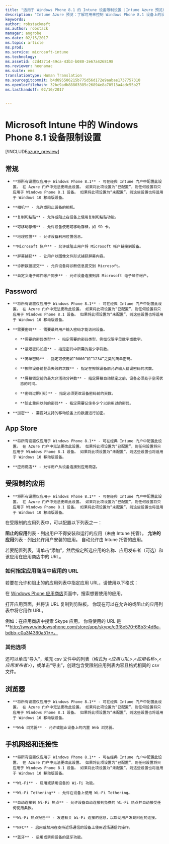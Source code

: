 ```yaml
---
title: "适用于 Windows Phone 8.1 的 Intune 设备限制设置 |Intune Azure 预览版 | Microsoft Docs"
description: "Intune Azure 预览：了解可用来控制 Windows Phone 8.1 设备上的设备设置和功能的 Intune 设置。"
keywords: 
author: robstackmsft
ms.author: robstack
manager: angrobe
ms.date: 02/15/2017
ms.topic: article
ms.prod: 
ms.service: microsoft-intune
ms.technology: 
ms.assetid: c2d42714-49ca-43b3-b080-2e67a4268198
ms.reviewer: heenamac
ms.suite: ems
translationtype: Human Translation
ms.sourcegitcommit: b4d095506215b775d56d172e9aabae1737757310
ms.openlocfilehash: 32bc9adb88803385c26894e8a70513a4adc55b27
ms.lasthandoff: 02/16/2017


---
```


# <a name="windows-phone-81-device-restriction-settings-in-microsoft-intune"></a>Microsoft Intune 中的 Windows Phone 8.1 设备限制设置

[!INCLUDE[azure_preview](../includes/azure_preview.md)]

## <a name="general"></a>常规
-     **将所有设置仅应用于 Windows Phone 8.1** - 可在经典 Intune 门户中配置此设置。 在 Azure 门户中无法更改此设置。 如果将此项设置为“已配置”，则任何设置将只应用于 Windows Phone 8.1 设备。 如果将此项设置为“未配置”，则这些设置也将适用于 Windows 10 移动版设备。
-     **相机** - 允许或阻止设备的相机。
-     **复制和粘贴** - 允许或阻止在设备上使用复制和粘贴功能。
-     **可移动存储** - 允许设备使用可移动存储，如 SD 卡。
-     **地理位置** - 允许设备利用位置信息。
-     **Microsoft 帐户** - 允许或阻止用户将 Microsoft 帐户链接到设备。
-     **屏幕捕获** - 让用户以图像文件形式捕获屏幕内容。
-     **诊断数据提交** - 允许设备将诊断信息提交到 Microsoft。
-     **自定义电子邮件帐户同步** - 允许设备连接到非 Microsoft 电子邮件帐户。

## <a name="password"></a>Password
-     **将所有设置仅应用于 Windows Phone 8.1** - 可在经典 Intune 门户中配置此设置。 在 Azure 门户中无法更改此设置。 如果将此项设置为“已配置”，则任何设置将只应用于 Windows Phone 8.1 设备。 如果将此项设置为“未配置”，则这些设置也将适用于 Windows 10 移动版设备。
-     **需要密码** - 需要最终用户输入密码才能访问设备。
    -     **需要的密码类型** - 指定需要的密码类型，例如仅限字母数字或数字。
    -     **最短密码长度** - 指定密码中所需的最少字符数。
    -     **简单密码** - 指定可使用如“0000”和“1234”之类的简单密码。
    -     **擦除设备前登录失败的次数** - 指定在擦除设备前允许输入错误密码的次数。
    -     **屏幕锁定前的最大非活动分钟数** - 指定屏幕自动锁定之前，设备必须处于空闲状态的时间。
    -     **密码过期(天)** - 指定必须更改设备密码前的天数。
    -     **防止重用以前的密码** - 指定需要记住多少个以前用过的密码。
-     **加密** - 需要对支持的移动设备上的数据进行加密。

## <a name="app-store"></a>App Store
-     **将所有设置仅应用于 Windows Phone 8.1** - 可在经典 Intune 门户中配置此设置。 在 Azure 门户中无法更改此设置。 如果将此项设置为“已配置”，则任何设置将只应用于 Windows Phone 8.1 设备。 如果将此项设置为“未配置”，则这些设置也将适用于 Windows 10 移动版设备。
-     **应用商店** - 允许用户从设备连接到应用商店。

## <a name="restricted-apps"></a>受限制的应用

-     **将所有设置仅应用于 Windows Phone 8.1** - 可在经典 Intune 门户中配置此设置。 在 Azure 门户中无法更改此设置。 如果将此项设置为“已配置”，则任何设置将只应用于 Windows Phone 8.1 设备。 如果将此项设置为“未配置”，则这些设置也将适用于 Windows 10 移动版设备。

在受限制的应用列表中，可以配置以下列表之一：

**阻止的应用**列表 - 列出用户不得安装和运行的应用（未由 Intune 托管）。
**允许的应用**列表 - 列出允许用户安装的应用。 自动允许由 Intune 托管的应用。

若要配置列表，请单击“添加”，然后指定所选应用的名称、应用发布者（可选）和该应用在应用商店中的 URL。

### <a name="how-to-specify-the-url-to-an-app-in-the-store"></a>如何指定应用商店中应用的 URL

若要在允许和阻止的的应用列表中指定应用 URL，请使用以下格式：

在 [Windows Phone 应用商店](https://www.microsoft.com/store/apps/windows-phone)页面中，搜索想要使用的应用。

打开应用页面，并将该 URL 复制到剪贴板。 你现在可以在允许的或阻止的应用列表中将它用作 URL。

例如：在应用商店中搜索 Skype 应用。 你将使用的 URL 是 **http://www.windowsphone.com/store/app/skype/c3f8e570-68b3-4d6a-bdbb-c0a3f4360a51**。



### <a name="additional-options"></a>其他选项

还可以单击“导入”，填充 csv 文件中的列表（格式为 <*应用 URL*>,<*应用名称*>,<*应用发布者*>），或单击“导出”，创建包含受限制应用列表内容且格式相同的 csv 文件。


## <a name="browser"></a>浏览器
-     **将所有设置仅应用于 Windows Phone 8.1** - 可在经典 Intune 门户中配置此设置。 在 Azure 门户中无法更改此设置。 如果将此项设置为“已配置”，则任何设置将只应用于 Windows Phone 8.1 设备。 如果将此项设置为“未配置”，则这些设置也将适用于 Windows 10 移动版设备。
-     **Web 浏览器** - 允许或阻止设备上的内置 Web 浏览器。

## <a name="cellular-and-connectivity"></a>手机网络和连接性
-     **将所有设置仅应用于 Windows Phone 8.1** - 可在经典 Intune 门户中配置此设置。 在 Azure 门户中无法更改此设置。 如果将此项设置为“已配置”，则任何设置将只应用于 Windows Phone 8.1 设备。 如果将此项设置为“未配置”，则这些设置也将适用于 Windows 10 移动版设备。
-     **Wi-Fi** - 启用或禁用设备的 Wi-Fi 功能。
-     **Wi-Fi Tethering** - 允许在设备上使用 Wi-Fi Tethering。
-     **自动连接到 Wi-Fi 热点** - 允许设备自动连接到免费的 Wi-Fi 热点并自动接受任何使用条款。
-     **Wi-Fi 热点报告** - 发送有关 Wi-Fi 连接的信息，以帮助用户发现附近的连接。
-     **NFC** - 启用或禁用在支持近场通信的设备上使用近场通信的操作。
-     **蓝牙** - 启用或禁用设备的蓝牙功能。

